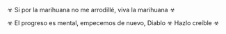 ☣ Si por la marihuana no me arrodillé, viva la marihuana ☣

☣ El progreso es mental, empecemos de nuevo, Diablo ☣ Hazlo creíble ☣
